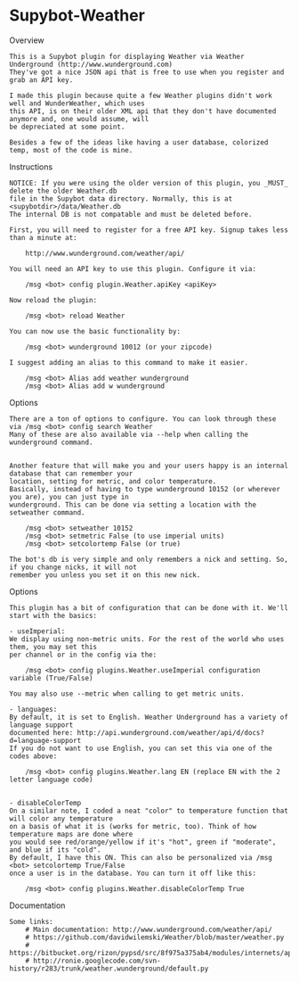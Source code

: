 Supybot-Weather
===============

Overview

    This is a Supybot plugin for displaying Weather via Weather Underground (http://www.wunderground.com)
    They've got a nice JSON api that is free to use when you register and grab an API key.

    I made this plugin because quite a few Weather plugins didn't work well and WunderWeather, which uses
    this API, is on their older XML api that they don't have documented anymore and, one would assume, will
    be depreciated at some point.

    Besides a few of the ideas like having a user database, colorized temp, most of the code is mine.

Instructions

    NOTICE: If you were using the older version of this plugin, you _MUST_ delete the older Weather.db
    file in the Supybot data directory. Normally, this is at <supybotdir>/data/Weather.db
    The internal DB is not compatable and must be deleted before. 

    First, you will need to register for a free API key. Signup takes less than a minute at:

        http://www.wunderground.com/weather/api/

    You will need an API key to use this plugin. Configure it via:

        /msg <bot> config plugin.Weather.apiKey <apiKey>

    Now reload the plugin:

        /msg <bot> reload Weather

    You can now use the basic functionality by:

        /msg <bot> wunderground 10012 (or your zipcode)

    I suggest adding an alias to this command to make it easier.

        /msg <bot> Alias add weather wunderground
        /msg <bot> Alias add w wunderground

Options

    There are a ton of options to configure. You can look through these via /msg <bot> config search Weather
    Many of these are also available via --help when calling the wunderground command.


    Another feature that will make you and your users happy is an internal database that can remember your
    location, setting for metric, and color temperature.
    Basically, instead of having to type wunderground 10152 (or wherever you are), you can just type in
    wunderground. This can be done via setting a location with the setweather command.

        /msg <bot> setweather 10152
        /msg <bot> setmetric False (to use imperial units)
        /msg <bot> setcolortemp False (or true)

    The bot's db is very simple and only remembers a nick and setting. So, if you change nicks, it will not
    remember you unless you set it on this new nick.

Options

    This plugin has a bit of configuration that can be done with it. We'll start with the basics:

    - useImperial:
    We display using non-metric units. For the rest of the world who uses them, you may set this
    per channel or in the config via the:

        /msg <bot> config plugins.Weather.useImperial configuration variable (True/False)

    You may also use --metric when calling to get metric units.

    - languages:
    By default, it is set to English. Weather Underground has a variety of language support
    documented here: http://api.wunderground.com/weather/api/d/docs?d=language-support
    If you do not want to use English, you can set this via one of the codes above:

        /msg <bot> config plugins.Weather.lang EN (replace EN with the 2 letter language code)


    - disableColorTemp
    On a similar note, I coded a neat "color" to temperature function that will color any temperature
    on a basis of what it is (works for metric, too). Think of how temperature maps are done where
    you would see red/orange/yellow if it's "hot", green if "moderate", and blue if its "cold".
    By default, I have this ON. This can also be personalized via /msg <bot> setcolortemp True/False
    once a user is in the database. You can turn it off like this:

        /msg <bot> config plugins.Weather.disableColorTemp True

Documentation

    Some links:
        # Main documentation: http://www.wunderground.com/weather/api/
        # https://github.com/davidwilemski/Weather/blob/master/weather.py
        # https://bitbucket.org/rizon/pypsd/src/8f975a375ab4/modules/internets/api/weather.py
        # http://ronie.googlecode.com/svn-history/r283/trunk/weather.wunderground/default.py

